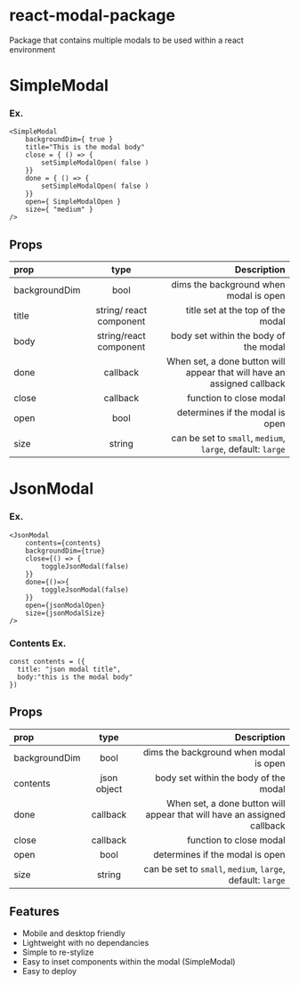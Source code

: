 # react-modal-package
Package that contains multiple modals to be used within a react environment 

# SimpleModal
### Ex.
```
<SimpleModal 
    backgroundDim={ true }
    title="This is the modal body"
    close = { () => {
        setSimpleModalOpen( false )
    }}
    done = { () => {
        setSimpleModalOpen( false )
    }}
    open={ SimpleModalOpen }
    size={ "medium" }
/>
```
## Props
| prop      | type | Description     |
| :---        |    :----:   |          ---: |
| backgroundDim      | bool       | dims the background when modal is open   |
| title   | string/ react component        | title set at the top of the modal      |
| body   | string/react component        | body set within the body of the modal|
| done   | callback        | When set, a done button will appear that will have an assigned callback |
| close   | callback        | function to close modal      |
| open   | bool        | determines if the modal is open|
| size   | string        | can be set to `small`, `medium`, `large`, default: `large` |


# JsonModal
### Ex.
```
<JsonModal 
    contents={contents}
    backgroundDim={true}
    close={() => {
        toggleJsonModal(false)
    }}  
    done={()=>{
        toggleJsonModal(false)
    }}
    open={jsonModalOpen}
    size={jsonModalSize}
/>
```

### Contents Ex.
```
const contents = ({
  title: "json modal title",
  body:"this is the modal body"
})
```

## Props
| prop      | type | Description     |
| :---        |    :----:   |          ---: |
| backgroundDim      | bool       | dims the background when modal is open   |
| contents   | json object        | body set within the body of the modal|
| done   | callback        | When set, a done button will appear that will have an assigned callback |
| close   | callback        | function to close modal      |
| open   | bool        | determines if the modal is open|
| size   | string        | can be set to `small`, `medium`, `large`, default: `large` |



## Features
- Mobile and desktop friendly
- Lightweight with no dependancies
- Simple to re-stylize
- Easy to inset components within the modal (SimpleModal)
- Easy to deploy